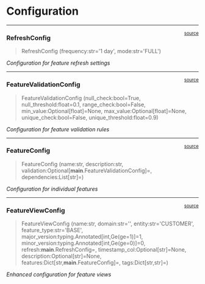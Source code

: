# Configuration


<!-- WARNING: THIS FILE WAS AUTOGENERATED! DO NOT EDIT! -->

------------------------------------------------------------------------

<a
href="https://github.com/Jeremy-Demlow/sf-feature-store/blob/main/snowflake_feature_store/config.py#L21"
target="_blank" style="float:right; font-size:smaller">source</a>

### RefreshConfig

>  RefreshConfig (frequency:str='1 day', mode:str='FULL')

*Configuration for feature refresh settings*

------------------------------------------------------------------------

<a
href="https://github.com/Jeremy-Demlow/sf-feature-store/blob/main/snowflake_feature_store/config.py#L55"
target="_blank" style="float:right; font-size:smaller">source</a>

### FeatureValidationConfig

>  FeatureValidationConfig (null_check:bool=True, null_threshold:float=0.1,
>                               range_check:bool=False,
>                               min_value:Optional[float]=None,
>                               max_value:Optional[float]=None,
>                               unique_check:bool=False,
>                               unique_threshold:float=0.9)

*Configuration for feature validation rules*

------------------------------------------------------------------------

<a
href="https://github.com/Jeremy-Demlow/sf-feature-store/blob/main/snowflake_feature_store/config.py#L67"
target="_blank" style="float:right; font-size:smaller">source</a>

### FeatureConfig

>  FeatureConfig (name:str, description:str,
>                     validation:Optional[__main__.FeatureValidationConfig]=<fac
>                     tory>, dependencies:List[str]=<factory>)

*Configuration for individual features*

------------------------------------------------------------------------

<a
href="https://github.com/Jeremy-Demlow/sf-feature-store/blob/main/snowflake_feature_store/config.py#L82"
target="_blank" style="float:right; font-size:smaller">source</a>

### FeatureViewConfig

>  FeatureViewConfig (name:str, domain:str='', entity:str='CUSTOMER',
>                         feature_type:str='BASE',
>                         major_version:typing.Annotated[int,Ge(ge=1)]=1,
>                         minor_version:typing.Annotated[int,Ge(ge=0)]=0,
>                         refresh:__main__.RefreshConfig=<factory>,
>                         timestamp_col:Optional[str]=None,
>                         description:Optional[str]=None,
>                         features:Dict[str,__main__.FeatureConfig]=<factory>,
>                         tags:Dict[str,str]=<factory>)

*Enhanced configuration for feature views*
